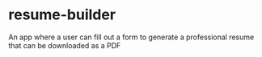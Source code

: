 # resume-builder
An app where a user can fill out a form to generate a professional resume that can be downloaded as a PDF
